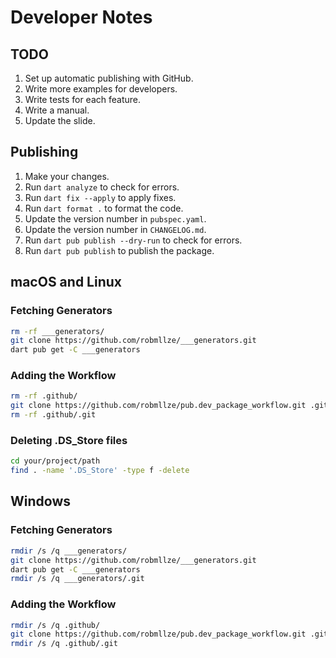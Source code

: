 # Developer Notes

## TODO

1. Set up automatic publishing with GitHub.
1. Write more examples for developers.
1. Write tests for each feature.
1. Write a manual.
1. Update the slide.

## Publishing

1. Make your changes.
1. Run `dart analyze` to check for errors.
1. Run `dart fix --apply` to apply fixes.
1. Run `dart format .` to format the code.
1. Update the version number in `pubspec.yaml`.
1. Update the version number in `CHANGELOG.md`.
1. Run `dart pub publish --dry-run` to check for errors.
1. Run `dart pub publish` to publish the package.

## macOS and Linux

### Fetching Generators
```bash
rm -rf ___generators/
git clone https://github.com/robmllze/___generators.git
dart pub get -C ___generators
```

### Adding the Workflow
```bash
rm -rf .github/
git clone https://github.com/robmllze/pub.dev_package_workflow.git .github
rm -rf .github/.git
```

### Deleting .DS_Store files
```bash
cd your/project/path
find . -name '.DS_Store' -type f -delete
```

## Windows

### Fetching Generators
```bash
rmdir /s /q ___generators/
git clone https://github.com/robmllze/___generators.git
dart pub get -C ___generators
rmdir /s /q ___generators/.git
```

### Adding the Workflow
```bash
rmdir /s /q .github/
git clone https://github.com/robmllze/pub.dev_package_workflow.git .github
rmdir /s /q .github/.git
```